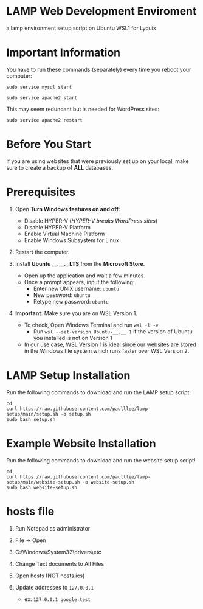 # LAMP Web Development Enviroment

a lamp environment setup script on Ubuntu WSL1 for Lyquix

# Important Information

You have to run these commands (separately) every time you reboot your computer:

`sudo service mysql start`

`sudo service apache2 start`

This may seem redundant but is needed for WordPress sites:

`sudo service apache2 restart`

# Before You Start

If you are using websites that were previously set up on your local, make sure to create a backup of **ALL** databases.

# Prerequisites

1. Open **Turn Windows features on and off**:
   - Disable HYPER-V (*HYPER-V breaks WordPress sites*)
   - Disable HYPER-V Platform
   - Enable Virtual Machine Platform
   - Enable Windows Subsystem for Linux
   
2. Restart the computer.

3. Install **Ubuntu \_\_.\_\_.\_ LTS** from the **Microsoft Store**.
   - Open up the application and wait a few minutes.
   - Once a prompt appears, input the following:
     - Enter new UNIX username: `ubuntu`
     - New password: `ubuntu`
     - Retype new password: `ubuntu`
     
4. **Important:** Make sure you are on WSL Version 1.
     - To check, Open Windows Terminal and run `wsl -l -v`
       - Run `wsl --set-version Ubuntu-__.__ 1` if the version of Ubuntu you installed is not on Version 1
     - In our use case, WSL Version 1 is ideal since our websites are stored in the Windows file system which runs faster over WSL Version 2.
# LAMP Setup Installation

Run the following commands to download and run the LAMP setup script!

```
cd
curl https://raw.githubusercontent.com/paulllee/lamp-setup/main/setup.sh -o setup.sh
sudo bash setup.sh
```

# Example Website Installation

Run the following commands to download and run the website setup script!

```
cd
curl https://raw.githubusercontent.com/paulllee/lamp-setup/main/website-setup.sh -o website-setup.sh
sudo bash website-setup.sh
```

# hosts file

1. Run Notepad as administrator

2. File → Open

3. C:\Windows\System32\drivers\etc

4. Change Text documents to All Files

5. Open hosts (NOT hosts.ics)

6. Update addresses to `127.0.0.1`
   - ex: `127.0.0.1 google.test`
